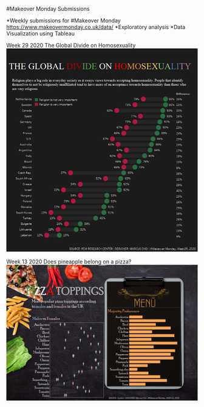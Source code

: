 #Makeover Monday Submissions

*Weekly submissions for #Makeover Monday https://www.makeovermonday.co.uk/data/
*Exploratory analysis
*Data Visualization using Tableau


Week 29 2020
The Global Divide on Homosexuality
![Global Divide on Homosexuality.png](https://github.com/mchoi2275/Choi_Portfolio/blob/master/%23Makeover%20Mondays/W29%20%20The%20Global%20Divide%20on%20Homosexuality/Global%20Divide%20on%20Homosexuality.png)


Week 13 2020
Does pineapple belong on a pizza?
![Pizza #MakeoverMonday W13_2020.png](https://github.com/mchoi2275/Choi_Portfolio/blob/master/%23Makeover%20Mondays/W13%20Pizza/Pizza%20%23MakeoverMonday%20W13_2020.png)
